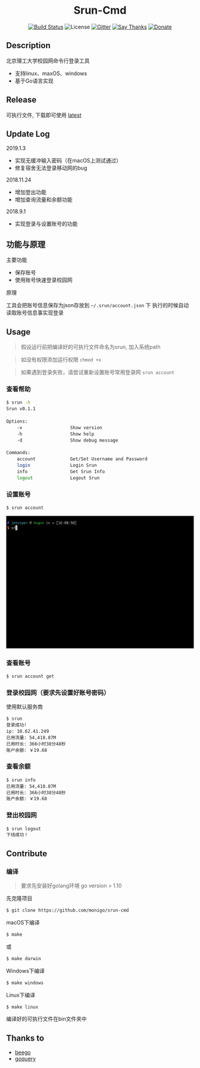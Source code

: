 <h1 align=center>Srun-Cmd</h1>
<p align="center">
  <a href="https://travis-ci.org/monigo/srun-cmd"><img src="https://travis-ci.org/monigo/srun-cmd.svg?branch=master" alt="Build Status" /></a>
  <img src="https://img.shields.io/packagist/l/doctrine/orm.svg" alt="License" />
  <a href="https://gitter.im/monigo-dev/project-login-srun"><img src="https://img.shields.io/gitter/room/nwjs/nw.js.svg" alt="Gitter" /></a>
  <a href="https://saythanks.io/to/monigo"><img src="https://img.shields.io/badge/Say%20Thanks-!-1EAEDB.svg" alt="Say Thanks" /></a>
  <a href="https://github.com/monigo/donate"><img alt="Donate" src="https://img.shields.io/badge/%24-donate-ff69b4.svg?style=flat-square" /></a>
</p>

## Description

北京理工大学校园网命令行登录工具
- 支持linux、maxOS、windows
- 基于Go语言实现

## Release

可执行文件, 下载即可使用 [latest](https://github.com/monigo/login-srun/releases/latest)

## Update Log

2019.1.3
- 实现无缓冲输入密码（在macOS上测试通过）
- 修复宿舍无法登录移动网的bug

2018.11.24
- 增加登出功能
- 增加查询流量和余额功能

2018.9.1
- 实现登录与设置账号的功能

## 功能与原理

主要功能
- 保存账号
- 使用账号快速登录校园网

原理

工具会把账号信息保存为json存放到 `~/.srun/account.json` 下
执行的时候自动读取账号信息事实现登录


## Usage

> 假设运行前把编译好的可执行文件命名为srun, 加入系统path

> 如没有权限添加运行权限 `chmod +x`

> 如果遇到登录失败，请尝试重新设置账号常用登录网 `srun account`

### 查看帮助

```bash
$ srun -h
Srun v0.1.1

Options:
	-v                  Show version
	-h                  Show help
	-d                  Show debug message

Commands:
	account             Get/Set Username and Password
	login               Login Srun
	info                Get Srun Info
	logout              Logout Srun

```

### 设置账号

```bash
$ srun account
```

![demo](doc/account.gif)

### 查看账号

```bash
$ srun account get
```


### 登录校园网（要求先设置好账号密码）
使用默认服务商
```bash
$ srun
登录成功!
ip: 10.62.41.249
已用流量: 54,418.87M
已用时长: 366小时38分48秒
账户余额: ￥19.68
```

### 查看余额
```bash
$ srun info
已用流量: 54,418.87M
已用时长: 366小时38分48秒
账户余额: ￥19.68
```

### 登出校园网
```bash
$ srun logout
下线成功！
```


## Contribute

### 编译

> 要求先安装好golang环境 go version > 1.10

先克隆项目

```bash
$ git clone https://github.com/monigo/srun-cmd
```

macOS下编译

```bash
$ make
```
或
```bash
$ make darwin
```

Windows下编译
```bash
$ make windows
```

Linux下编译
```bash
$ make linux
```

编译好的可执行文件在bin文件夹中


## Thanks to

- [beego](https://github.com/astaxie/beego)
- [goquery](https://github.com/PuerkitoBio/goquery)




